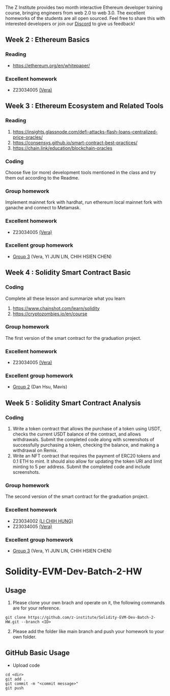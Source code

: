 The Z Institute provides two month interactive Ethereum developer training course, bringing engineers from web 2.0 to web 3.0. The excellent homeworks of the students are all open sourced. Feel free to share this with interested developers or join our [Discord](https://discord.gg/MTTgzdnXpS) to give us feedback! 

## Week 2 : Ethereum Basics
### Reading
- https://ethereum.org/en/whitepaper/
### Excellent homework
- Z23034005 [(Vera)](https://github.com/z-institute/Solidity-EVM-Dev-Batch-2-HW/tree/Z23034005/W2/Individual/reading_and_summary)

## Week 3 : Ethereum Ecosystem and Related Tools
### Reading
1. https://insights.glassnode.com/defi-attacks-flash-loans-centralized-price-oracles/
2. https://consensys.github.io/smart-contract-best-practices/
3. https://chain.link/education/blockchain-oracles
### Coding
Choose five (or more) development tools mentioned in the class and try them out according to the Readme.
### Group homework
Implement mainnet fork with hardhat, run ethereum local mainnet fork with ganache and connect to Metamask.
### Excellent homework
- Z23034005 [(Vera)](https://github.com/z-institute/Solidity-EVM-Dev-Batch-2-HW/tree/Z23034005/W3/Individual)
### Excellent group homework
- [Group 3](https://github.com/z-institute/Solidity-EVM-Dev-Batch-2-HW/tree/Z23034005/W3/Group_coding) (Vera, YI JUN LIN, CHIH HSIEN CHEN)

## Week 4 : Solidity Smart Contract Basic
### Coding
Complete all these lesson and summarize what you learn
1. https://www.chainshot.com/learn/solidity
2. https://cryptozombies.io/en/course
### Group homework
The first version of the smart contract for the graduation project.
### Excellent homework
- Z23034005 [(Vera)](https://github.com/z-institute/Solidity-EVM-Dev-Batch-2-HW/tree/Z23034005/W4/Individual)
### Excellent group homework
- [Group 2](https://github.com/z-institute/Solidity-EVM-Dev-Batch-2-HW/tree/Z23034003/W4/Group_coding) (Dan Hsu, Mavis)

## Week 5 : Solidity Smart Contract Analysis
### Coding
1. Write a token contract that allows the purchase of a token using USDT, checks the current USDT balance of the contract, and allows withdrawals. Submit the completed code along with screenshots of successfully purchasing a token, checking the balance, and making a withdrawal on Remix.
2. Write an NFT contract that requires the payment of ERC20 tokens and 0.1 ETH to mint. It should also allow for updating the token URI and limit minting to 5 per address. Submit the completed code and include screenshots.
### Group homework
The second version of the smart contract for the graduation project.
### Excellent homework
- Z23034002 [(LI CHIH HUNG)](https://github.com/z-institute/Solidity-EVM-Dev-Batch-2-HW/tree/Z23034002/W5/Individual)
- Z23034005 [(Vera)](https://github.com/z-institute/Solidity-EVM-Dev-Batch-2-HW/tree/Z23034005/W5/Individual)
### Excellent group homework
- [Group 3](https://github.com/z-institute/Solidity-EVM-Dev-Batch-2-HW/tree/Z23034005/W5/Group_coding) (Vera, YI JUN LIN, CHIH HSIEN CHEN)

# Solidity-EVM-Dev-Batch-2-HW
## Usage
1. Please clone your own brach and operate on it, the following commands are for your reference.
```
git clone https://github.com/z-institute/Solidity-EVM-Dev-Batch-2-HW.git --branch <ID>
```
2. Please add the folder like main branch and push your homework to your own folder.
## GitHub Basic Usage
* Upload code
```
cd <dir>
git add .
git commit -m "<commit message>"
git push
```
